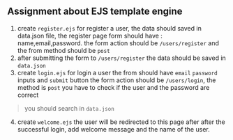 ## Assignment about EJS template engine
1. create `register.ejs` for register a user, the data should saved in data.json file, the register page form should have : name,email,password.
the form action should be `/users/register` and the from method should be `post` 
2. after submitting  the form to `/users/register` the data should be saved in `data.json` 
3. create `login.ejs` for login a user the from should have `email` `password` inputs and `submit` button  the form action should be `/users/login`, the method is `post` 
you have to check if the user and the password are correct
> you should search in `data.json` 
4. create `welcome.ejs` the user will be redirected to this page after after the successful login, add welcome message and the name of the user.
  
